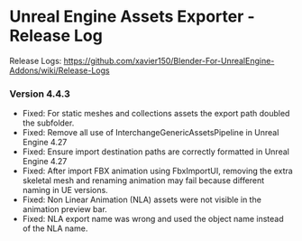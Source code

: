 # Unreal Engine Assets Exporter - Release Log
Release Logs: https://github.com/xavier150/Blender-For-UnrealEngine-Addons/wiki/Release-Logs

### Version 4.4.3
- Fixed: For static meshes and collections assets the export path doubled the subfolder.
- Fixed: Remove all use of InterchangeGenericAssetsPipeline in Unreal Engine 4.27
- Fixed: Ensure import destination paths are correctly formatted in Unreal Engine 4.27
- Fixed: After import FBX animation using FbxImportUI, removing the extra skeletal mesh and renaming animation may fail because different naming in UE versions.
- Fixed: Non Linear Animation (NLA) assets were not visible in the animation preview bar.
- Fixed: NLA export name was wrong and used the object name instead of the NLA name.